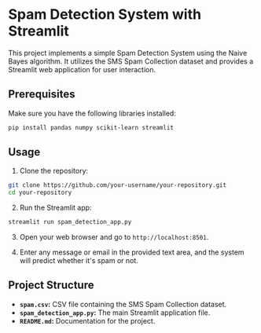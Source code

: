 # Spam Detection System with Streamlit

This project implements a simple Spam Detection System using the Naive Bayes algorithm. It utilizes the SMS Spam Collection dataset and provides a Streamlit web application for user interaction.

## Prerequisites

Make sure you have the following libraries installed:

```bash
pip install pandas numpy scikit-learn streamlit
```

## Usage

1. Clone the repository:

```bash
git clone https://github.com/your-username/your-repository.git
cd your-repository
```

2. Run the Streamlit app:

```bash
streamlit run spam_detection_app.py
```

3. Open your web browser and go to `http://localhost:8501`.

4. Enter any message or email in the provided text area, and the system will predict whether it's spam or not.

## Project Structure

- **`spam.csv`:** CSV file containing the SMS Spam Collection dataset.
- **`spam_detection_app.py`:** The main Streamlit application file.
- **`README.md`:** Documentation for the project.
